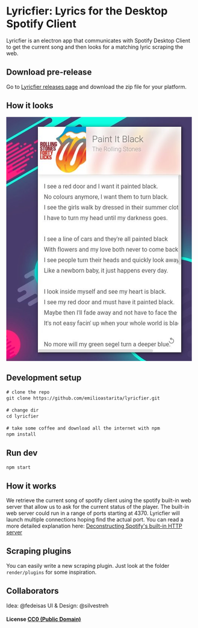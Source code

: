 # Lyricfier: Lyrics for the Desktop Spotify Client

Lyricfier is an electron app that communicates  with Spotify Desktop Client to get the current song and then looks for a matching lyric scraping the web.

## Download pre-release

Go to [Lyricfier releases page](https://github.com/emilioastarita/lyricfier/releases) and download the zip file for your platform.


## How it looks

![Lyricfier Screenshot](/screenshot.jpg?raw=true "Lyricfier Screenshot")


## Development setup 

```
# clone the repo
git clone https://github.com/emilioastarita/lyricfier.git

# change dir
cd lyricfier

# take some coffee and download all the internet with npm
npm install

```

## Run dev

```
npm start
```



## How it works

We retrieve the current song of spotify client using the spotify built-in web server that allow us to ask for the current status of the player.
The built-in web server could run in a range of ports starting at 4370. Lyricfier will launch multiple connections hoping find the actual port. 
You can read a more detailed explanation here: [Deconstructing Spotify's built-in HTTP server](http://cgbystrom.com/articles/deconstructing-spotifys-builtin-http-server/)

## Scraping plugins

You can easily write a new scraping plugin. Just look at the folder `render/plugins` for some inspiration. 




## Collaborators

Idea: @fedeisas
UI & Design: @silvestreh 

#### License [CC0 (Public Domain)](LICENSE.md)
